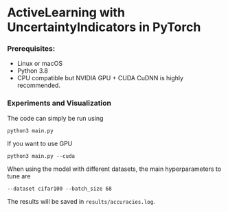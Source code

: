 # ActiveLearning with UncertaintyIndicators in PyTorch

### Prerequisites:
- Linux or macOS
- Python 3.8
- CPU compatible but NVIDIA GPU + CUDA CuDNN is highly recommended.

### Experiments and Visualization
The code can simply be run using 
```
python3 main.py
```
If you want to use GPU
```
python3 main.py --cuda
```
When using the model with different datasets, the main hyperparameters to tune are
```
--dataset cifar100 --batch_size 68
```

The results will be saved in `results/accuracies.log`. 
